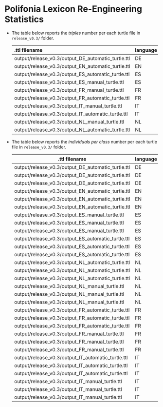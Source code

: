 # Polifonia Lexicon Re-Engineering Statistics
- The table below reports the _triples_ number per each turtle file in `release_v0.3/` folder.

  | .ttl filename                                      | language   | modality   |   #triples |
  |:---------------------------------------------------|:-----------|:-----------|-----------:|
  | output/release_v0.3/output_DE_automatic_turtle.ttl | DE         | automatic  |      12982 |
  | output/release_v0.3/output_EN_automatic_turtle.ttl | EN         | automatic  |     131502 |
  | output/release_v0.3/output_ES_automatic_turtle.ttl | ES         | automatic  |      66858 |
  | output/release_v0.3/output_ES_manual_turtle.ttl    | ES         | manual     |      15074 |
  | output/release_v0.3/output_FR_manual_turtle.ttl    | FR         | manual     |      10662 |
  | output/release_v0.3/output_FR_automatic_turtle.ttl | FR         | automatic  |      60576 |
  | output/release_v0.3/output_IT_manual_turtle.ttl    | IT         | manual     |      13971 |
  | output/release_v0.3/output_IT_automatic_turtle.ttl | IT         | automatic  |      63248 |
  | output/release_v0.3/output_NL_manual_turtle.ttl    | NL         | manual     |      11097 |
  | output/release_v0.3/output_NL_automatic_turtle.ttl | NL         | automatic  |      62168 |

- The table below reports the _individuals per class_ number per each turtle file in `release_v0.3/` folder.

  | .ttl filename                                       | language   | modality   | class        |   #individuals |
  |----------------------------------------------------|-----------|-----------|-------------|---------------|
  | output/release_v0.3/output_DE_automatic_turtle.ttl | DE         | automatic  | LexicalUnit |           1505 |
  | output/release_v0.3/output_DE_automatic_turtle.ttl | DE         | automatic  | Sense       |           1941 |
  | output/release_v0.3/output_DE_automatic_turtle.ttl | DE         | automatic  | Synset      |           1104 |
  | output/release_v0.3/output_EN_automatic_turtle.ttl | EN         | automatic  | LexicalUnit |          19800 |
  | output/release_v0.3/output_EN_automatic_turtle.ttl | EN         | automatic  | Sense       |          20578 |
  | output/release_v0.3/output_EN_automatic_turtle.ttl | EN         | automatic  | Synset      |           4795 |
  | output/release_v0.3/output_ES_manual_turtle.ttl    | ES         | manual     | LexicalUnit |           2194 |
  | output/release_v0.3/output_ES_manual_turtle.ttl    | ES         | manual     | Sense       |           2194 |
  | output/release_v0.3/output_ES_manual_turtle.ttl    | ES         | manual     | Synset      |            952 |
  | output/release_v0.3/output_ES_automatic_turtle.ttl | ES         | automatic  | LexicalUnit |           9227 |
  | output/release_v0.3/output_ES_automatic_turtle.ttl | ES         | automatic  | Sense       |          10164 |
  | output/release_v0.3/output_ES_automatic_turtle.ttl | ES         | automatic  | Synset      |           3874 |
  | output/release_v0.3/output_NL_automatic_turtle.ttl | NL         | automatic  | LexicalUnit |           8527 |
  | output/release_v0.3/output_NL_automatic_turtle.ttl | NL         | automatic  | Sense       |           9418 |
  | output/release_v0.3/output_NL_automatic_turtle.ttl | NL         | automatic  | Synset      |           3721 |
  | output/release_v0.3/output_NL_manual_turtle.ttl    | NL         | manual     | LexicalUnit |           1484 |
  | output/release_v0.3/output_NL_manual_turtle.ttl    | NL         | manual     | Sense       |           1481 |
  | output/release_v0.3/output_NL_manual_turtle.ttl    | NL         | manual     | Synset      |           1089 |
  | output/release_v0.3/output_FR_automatic_turtle.ttl | FR         | automatic  | LexicalUnit |           8201 |
  | output/release_v0.3/output_FR_automatic_turtle.ttl | FR         | automatic  | Sense       |           9080 |
  | output/release_v0.3/output_FR_automatic_turtle.ttl | FR         | automatic  | Synset      |           3927 |
  | output/release_v0.3/output_FR_manual_turtle.ttl    | FR         | manual     | LexicalUnit |           1424 |
  | output/release_v0.3/output_FR_manual_turtle.ttl    | FR         | manual     | Sense       |           1424 |
  | output/release_v0.3/output_FR_manual_turtle.ttl    | FR         | manual     | Synset      |           1048 |
  | output/release_v0.3/output_IT_automatic_turtle.ttl | IT         | automatic  | LexicalUnit |           8412 |
  | output/release_v0.3/output_IT_automatic_turtle.ttl | IT         | automatic  | Sense       |           9388 |
  | output/release_v0.3/output_IT_automatic_turtle.ttl | IT         | automatic  | Synset      |           4436 |
  | output/release_v0.3/output_IT_manual_turtle.ttl    | IT         | manual     | LexicalUnit |           1983 |
  | output/release_v0.3/output_IT_manual_turtle.ttl    | IT         | manual     | Sense       |           1983 |
  | output/release_v0.3/output_IT_manual_turtle.ttl    | IT         | manual     | Synset      |           1035 |


